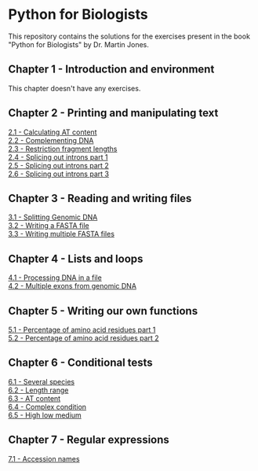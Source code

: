 # Python for Biologists

This repository contains the solutions for the exercises present in the book "Python for Biologists" by Dr. Martin Jones.

## Chapter 1 - Introduction and environment
This chapter doesn't have any exercises.

## Chapter 2 - Printing and manipulating text
[2.1 - Calculating AT content](https://github.com/giuseppedebiase/python-for-biologists/blob/main/Chapter%202/2.1_Calculating_AT_content.py)  
[2.2 - Complementing DNA](https://github.com/giuseppedebiase/python-for-biologists/blob/main/Chapter%202/2.2_Complementing_DNA.py)  
[2.3 - Restriction fragment lengths](https://github.com/giuseppedebiase/python-for-biologists/blob/main/Chapter%202/2.3_Restriction_fragment_lengths.py)  
[2.4 - Splicing out introns part 1](https://github.com/giuseppedebiase/python-for-biologists/blob/main/Chapter%202/2.4_Splicing_out_introns_1.py)  
[2.5 - Splicing out introns part 2](https://github.com/giuseppedebiase/python-for-biologists/blob/main/Chapter%202/2.5_Splicing_out_introns_2.py)  
[2.6 - Splicing out introns part 3](https://github.com/giuseppedebiase/python-for-biologists/blob/main/Chapter%202/2.6_Splicing_out_introns_3.py)  

## Chapter 3 - Reading and writing files
[3.1 - Splitting Genomic DNA](https://github.com/giuseppedebiase/python-for-biologists/tree/main/Chapter%203/3.1_Splitting_genomic_DNA)  
[3.2 - Writing a FASTA file](https://github.com/giuseppedebiase/python-for-biologists/blob/main/Chapter%203/3.2_Writing_a_FASTA_file.py)  
[3.3 - Writing multiple FASTA files](https://github.com/giuseppedebiase/python-for-biologists/blob/main/Chapter%203/3.3_Writing_multiple_FASTA_files.py)

## Chapter 4 - Lists and loops
[4.1 - Processing DNA in a file](https://github.com/giuseppedebiase/python-for-biologists/tree/main/Chapter%204/4.1_Processing_DNA_in_a_file)  
[4.2 - Multiple exons from genomic DNA](https://github.com/giuseppedebiase/python-for-biologists/tree/main/Chapter%204/4.2_Multiple_exons_from_genomic_DNA)

## Chapter 5 - Writing our own functions
[5.1 - Percentage of amino acid residues part 1](https://github.com/giuseppedebiase/python-for-biologists/blob/main/Chapter%205/5.1_Percentage_of_amino_acid_residues_1.py)  
[5.2 - Percentage of amino acid residues part 2](https://github.com/giuseppedebiase/python-for-biologists/blob/main/Chapter%205/5.2_Percentage_of_amino_acid_residues_2.py)

## Chapter 6 - Conditional tests
[6.1 - Several species](https://github.com/giuseppedebiase/python-for-biologists/tree/main/Chapter%206/6.1_Several_species)  
[6.2 - Length range](https://github.com/giuseppedebiase/python-for-biologists/tree/main/Chapter%206/6.2_Length_range)  
[6.3 - AT content](https://github.com/giuseppedebiase/python-for-biologists/tree/main/Chapter%206/6.3_AT_content)  
[6.4 - Complex condition](https://github.com/giuseppedebiase/python-for-biologists/tree/main/Chapter%206/6.4_Complex_condition)  
[6.5 - High low medium](https://github.com/giuseppedebiase/python-for-biologists/tree/main/Chapter%206/6.5_High_low_medium)

## Chapter 7 - Regular expressions
[7.1 - Accession names](https://github.com/giuseppedebiase/python-for-biologists/blob/main/Chapter%207/7.1_Accession_names.py)
